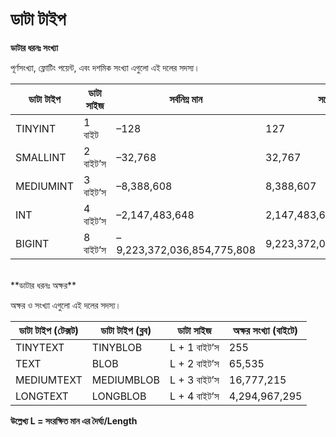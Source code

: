# ডাটা টাইপ

**ডাটার ধরনঃ সংখ্যা**

পূর্ণসংখ্যা, ফ্লোটিং পয়েন্ট, এবং দশমিক সংখ্যা এগুলো এই দলের সদস্য।

| ডাটা টাইপ | ডাটা সাইজ | সর্বনিম্ন মান | সর্বোচ্চ মান | রেঞ্জ |
| -- | -- | -- | -- | -- |
| TINYINT | 1 বাইট |  –128  | 127 | 2^8 |
| SMALLINT |  2 বাইট’স |  –32,768 |  32,767 | 2^16 | 
| MEDIUMINT | 3 বাইট’স |  –8,388,608  | 8,388,607 | 2^24 | 
| INT | 4 বাইট’স | –2,147,483,648  | 2,147,483,647 | 2^32 | 
| BIGINT | 8 বাইট’স | –9,223,372,036,854,775,808  | 9,223,372,036,854,775,807 | 2^6 | 

<br>
**ডাটার ধরনঃ অক্ষর**

অক্ষর ও সংখ্যা এগুলো এই দলের সদস্য।

|ডাটা টাইপ (টেক্সট)|ডাটা টাইপ (ব্লব)|ডাটা সাইজ|অক্ষর সংখ্যা (বাইটে)|
| -- | -- | -- | -- |
|TINYTEXT|TINYBLOB|L + 1 বাইট’স|255|
|TEXT|BLOB|L + 2 বাইট’স|65,535|
|MEDIUMTEXT|MEDIUMBLOB|L + 3 বাইট’স|16,777,215|
|LONGTEXT|LONGBLOB|L + 4 বাইট’স|4,294,967,295|

**উল্লেখ্য L = সংরক্ষিত মান এর দৈর্ঘ্য/Length**